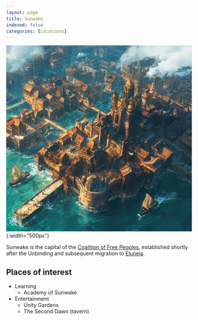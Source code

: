```yaml
---
layout: page
title: Sunwake
indexed: false
categories: [Locations]
---
```


![Sunwake](/locations/sunwake.png){:width="500px"}

Sunwake is the capital of the [Coalition of Free Peoples](/nations/coalition_of_free_peoples), established shortly after the Unbinding and subsequent migration to [Eluneia](/locations/eluneia).

## Places of interest

- Learning
  - Academy of Sunwake
- Entertainment
  - Unity Gardens
  - The Second Dawn (tavern)